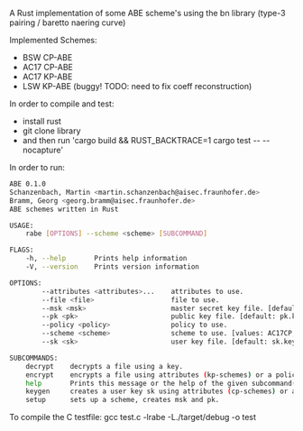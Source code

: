 A Rust implementation of some ABE scheme's using the bn library 
(type-3 pairing / baretto naering curve)

Implemented Schemes:
- BSW CP-ABE
- AC17 CP-ABE
- AC17 KP-ABE
- LSW KP-ABE (buggy! TODO: need to fix coeff reconstruction)

In order to compile and test:
- install rust
- git clone library 
- and then run 'cargo build && RUST_BACKTRACE=1 cargo test -- --nocapture'

In order to run:
```bash
ABE 0.1.0
Schanzenbach, Martin <martin.schanzenbach@aisec.fraunhofer.de>
Bramm, Georg <georg.bramm@aisec.fraunhofer.de>
ABE schemes written in Rust

USAGE:
    rabe [OPTIONS] --scheme <scheme> [SUBCOMMAND]

FLAGS:
    -h, --help       Prints help information
    -V, --version    Prints version information

OPTIONS:
        --attributes <attributes>...    attributes to use.
        --file <file>                   file to use.
        --msk <msk>                     master secret key file. [default: msk.key]
        --pk <pk>                       public key file. [default: pk.key]
        --policy <policy>               policy to use.
        --scheme <scheme>               scheme to use. [values: AC17CP, AC17KP, BSWCP, LSWKP]
        --sk <sk>                       user key file. [default: sk.key]

SUBCOMMANDS:
    decrypt    decrypts a file using a key.
    encrypt    encrypts a file using attributes (kp-schemes) or a policy (cp-schemes).
    help       Prints this message or the help of the given subcommand(s)
    keygen     creates a user key sk using attributes (cp-schemes) or a policy (kp-schemes).
    setup      sets up a scheme, creates msk and pk.
```

To compile the C testfile:
gcc test.c -lrabe -L./target/debug -o test

